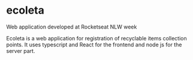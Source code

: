 # ecoleta
Web application developed at Rocketseat NLW week 


Ecoleta is a web application for registration of recyclable items collection points. It uses typescript and React for the frontend and node js for the server part. 
